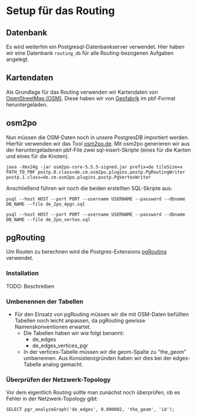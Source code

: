 # Setup für das Routing

## Datenbank
Es wird weiterhin ein Postgresql-Datenbankserver verwendet. Hier haben wir eine Datenbank `routing_db` für alle Routing-bezogenen Aufgaben angelegt.

## Kartendaten
Als Grundlage für das Routing verwenden wir Kartendaten von [OpenStreetMap (OSM)](https://www.openstreetmap.de/). Diese haben wir von [Geofabrik](http://download.geofabrik.de/europe/germany.html) im pbf-Format heruntergeladen.

## osm2po
Nun müssen die OSM-Daten noch in unsere PostgresDB importiert werden. Hierfür verwenden wir das Tool [osm2po.de](https://osm2po.de/). Mit osm2po generieren wir aus der heruntergeladenen pbf-File zwei sql-insert-Skripte (eines für die Kanten und eines für die Knoten).

```
java -Xmx24g -jar osm2po-core-5.5.5-signed.jar prefix=de tileSize=x PATH_TO_PBF postp.0.class=de.cm.osm2po.plugins.postp.PgRoutingWriter postp.1.class=de.cm.osm2po.plugins.postp.PgVertexWriter
```

Anschließend führen wir noch die beiden erstellten SQL-Skripte aus:
```
psql --host HOST --port PORT --username USERNAME --password --dbname DB_NAME --file de_2po_4pgr.sql
```

```
psql --host HOST --port PORT --username USERNAME --password --dbname DB_NAME --file de_2po_vertex.sql
```


## pgRouting
Um Routen zu berechnen wird die Postgres-Extensions [pgRouting](https://pgrouting.org/) verwendet.

### Installation
TODO: Beschreiben

### Umbenennen der Tabellen
- Für den Einsatz von pgRouting müssen wir die mit OSM-Daten befüllten Tabellen noch leicht anpassen, da pgRouting gewisse Namenskonventionen erwartet.
	- Die Tabellen haben wir wie folgt benannt:
		- de_edges
		- de_edges_vertices_pgr
    - In der vertices-Tabelle müssen wir die geom-Spalte zu "the_geom" umbenennen. Aus Konsistenzgründen haben wir dies bei der edges-Tabelle analog gemacht.

### Überprüfen der Netzwerk-Topology
Vor dem eigentlich Routing sollte man zunächst noch überprüfen, ob es Fehler in der Netzwerk-Topology gibt:

```
SELECT pgr_analyzeGraph('de_edges', 0.000002, 'the_geom', 'id');
```
